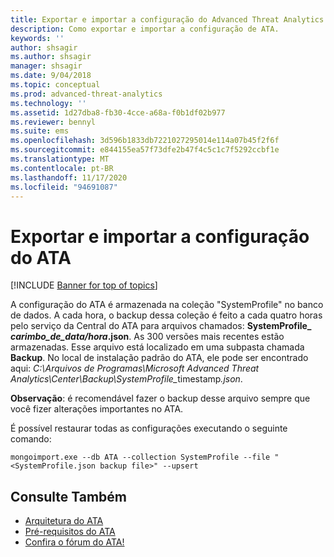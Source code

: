 ```yaml
---
title: Exportar e importar a configuração do Advanced Threat Analytics
description: Como exportar e importar a configuração de ATA.
keywords: ''
author: shsagir
ms.author: shsagir
manager: shsagir
ms.date: 9/04/2018
ms.topic: conceptual
ms.prod: advanced-threat-analytics
ms.technology: ''
ms.assetid: 1d27dba8-fb30-4cce-a68a-f0b1df02b977
ms.reviewer: bennyl
ms.suite: ems
ms.openlocfilehash: 3d596b1833db7221027295014e114a07b45f2f6f
ms.sourcegitcommit: e844155ea57f73dfe2b47f4c5c1c7f5292ccbf1e
ms.translationtype: MT
ms.contentlocale: pt-BR
ms.lasthandoff: 11/17/2020
ms.locfileid: "94691087"
---
```

# <a name="export-and-import-the-ata-configuration"></a>Exportar e importar a configuração do ATA

[!INCLUDE [Banner for top of topics](includes/banner.md)]

A configuração do ATA é armazenada na coleção "SystemProfile" no banco de dados.
A cada hora, o backup dessa coleção é feito a cada quatro horas pelo serviço da Central do ATA para arquivos chamados: **SystemProfile_ *carimbo_de_data/hora*.json**. As 300 versões mais recentes estão armazenadas.
Esse arquivo está localizado em uma subpasta chamada **Backup**. No local de instalação padrão do ATA, ele pode ser encontrado aqui: <em>C:\Arquivos de Programas\Microsoft Advanced Threat Analytics\Center\Backup\SystemProfile_</em>timestamp<em>.json</em>. 

**Observação**: é recomendável fazer o backup desse arquivo sempre que você fizer alterações importantes no ATA.

É possível restaurar todas as configurações executando o seguinte comando:

`mongoimport.exe --db ATA --collection SystemProfile --file "<SystemProfile.json backup file>" --upsert`

## <a name="see-also"></a>Consulte Também
- [Arquitetura do ATA](ata-architecture.md)
- [Pré-requisitos do ATA](ata-prerequisites.md)
- [Confira o fórum do ATA!](https://social.technet.microsoft.com/Forums/security/home?forum=mata)

